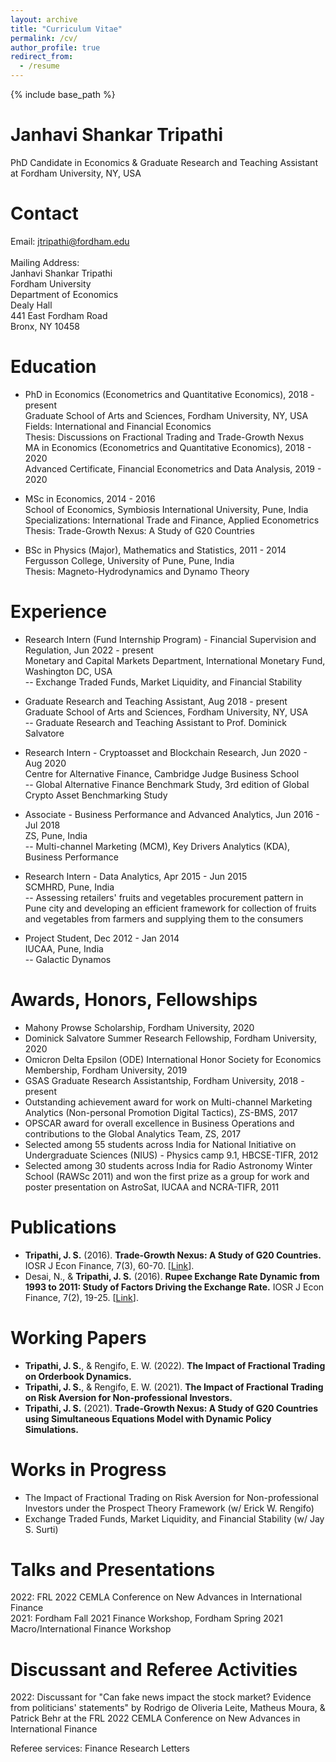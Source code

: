 ```yaml
---
layout: archive
title: "Curriculum Vitae"
permalink: /cv/
author_profile: true
redirect_from:
  - /resume
---
```

{% include base_path %}

Janhavi Shankar Tripathi
======
PhD Candidate in Economics & Graduate Research and Teaching Assistant at Fordham University, NY, USA

Contact
======
Email: jtripathi@fordham.edu <br> <br>
Mailing Address: <br>
Janhavi Shankar Tripathi <br>
Fordham University <br>
Department of Economics <br>
Dealy Hall <br>
441 East Fordham Road <br>
Bronx, NY 10458 <br>

Education
======
* PhD in Economics (Econometrics and Quantitative Economics), 2018 - present <br>
  Graduate School of Arts and Sciences, Fordham University, NY, USA <br>
  Fields: International and Financial Economics <br>
  Thesis: Discussions on Fractional Trading and Trade-Growth Nexus <br>
  MA in Economics (Econometrics and Quantitative Economics), 2018 - 2020 <br>
  Advanced Certificate, Financial Econometrics and Data Analysis, 2019 - 2020
    
* MSc in Economics, 2014 - 2016 <br>
  School of Economics, Symbiosis International University, Pune, India <br>
  Specializations: International Trade and Finance, Applied Econometrics <br>
  Thesis: Trade-Growth Nexus: A Study of G20 Countries
  
* BSc in Physics (Major), Mathematics and Statistics, 2011 - 2014 <br>
  Fergusson College, University of Pune, Pune, India <br>
  Thesis: Magneto-Hydrodynamics and Dynamo Theory

Experience
======
* Research Intern (Fund Internship Program) - Financial Supervision and Regulation, Jun 2022 - present <br>
  Monetary and Capital Markets Department, International Monetary Fund, Washington DC, USA <br>
-- Exchange Traded Funds, Market Liquidity, and Financial Stability

* Graduate Research and Teaching Assistant, Aug 2018 - present <br>
  Graduate School of Arts and Sciences, Fordham University, NY, USA <br>
-- Graduate Research and Teaching Assistant to Prof. Dominick Salvatore  
  
* Research Intern - Cryptoasset and Blockchain Research, Jun 2020 - Aug 2020 <br>
  Centre for Alternative Finance, Cambridge Judge Business School <br>
-- Global Alternative Finance Benchmark Study, 3rd edition of Global Crypto Asset Benchmarking Study

* Associate - Business Performance and Advanced Analytics, Jun 2016 - Jul 2018 <br>
  ZS, Pune, India <br>
-- Multi-channel Marketing (MCM), Key Drivers Analytics (KDA), Business Performance
 
* Research Intern - Data Analytics, Apr 2015 - Jun 2015 <br>
  SCMHRD, Pune, India <br>
-- Assessing retailers' fruits and vegetables procurement pattern in Pune city and developing an efficient framework for collection of fruits and vegetables from farmers and supplying them to the consumers
 
* Project Student, Dec 2012 - Jan 2014 <br>
   IUCAA, Pune, India <br>
-- Galactic Dynamos

Awards, Honors, Fellowships
======
* Mahony Prowse Scholarship, Fordham University, 2020 <br>
* Dominick Salvatore Summer Research Fellowship, Fordham University, 2020 <br>
* Omicron Delta Epsilon (ODE) International Honor Society for Economics Membership, Fordham University, 2019 <br>
* GSAS Graduate Research Assistantship, Fordham University, 2018 - present <br>
* Outstanding achievement award for work on Multi-channel Marketing Analytics (Non-personal Promotion Digital Tactics), ZS-BMS, 2017 <br>
* OPSCAR award for overall excellence in Business Operations and contributions to the Global Analytics Team, ZS, 2017 <br>
* Selected among 55 students across India for National Initiative on Undergraduate Sciences (NIUS) - Physics camp 9.1, HBCSE-TIFR, 2012 <br>
* Selected among 30 students across India for Radio Astronomy Winter School (RAWSc 2011) and won the first prize as a group for work and poster presentation on AstroSat, IUCAA and NCRA-TIFR, 2011 <br>

Publications
======
- **Tripathi, J. S.** (2016). **Trade-Growth Nexus: A Study of G20 Countries.** IOSR J Econ Finance, 7(3), 60-70.  [[Link](http://www.iosrjournals.org/iosr-jef/papers/Vol7-Issue3/Version-2/G0703026070.pdf)]. <br>
- Desai, N., & **Tripathi, J. S.** (2016). **Rupee Exchange Rate Dynamic from 1993 to 2011: Study of Factors Driving the Exchange Rate.** IOSR J Econ Finance, 7(2), 19-25.  [[Link](http://www.iosrjournals.org/iosr-jef/papers/Vol7-Issue2/Version-2/C0702021925.pdf)].

Working Papers
======
- **Tripathi, J. S.**, & Rengifo, E. W. (2022). **The Impact of Fractional Trading on Orderbook Dynamics.** <br>
- **Tripathi, J. S.**, & Rengifo, E. W. (2021). **The Impact of Fractional Trading on Risk Aversion for Non-professional Investors.** <br>
- **Tripathi, J. S.** (2021). **Trade-Growth Nexus: A Study of G20 Countries using Simultaneous Equations Model with Dynamic Policy Simulations.**

Works in Progress
======
- The Impact of Fractional Trading on Risk Aversion for Non-professional Investors under the Prospect Theory Framework (w/ Erick W. Rengifo) <br>
- Exchange Traded Funds, Market Liquidity, and Financial Stability (w/ Jay S. Surti)

Talks and Presentations
======
2022: FRL 2022 CEMLA Conference on New Advances in International Finance <br>
2021: Fordham Fall 2021 Finance Workshop, Fordham Spring 2021 Macro/International Finance Workshop

Discussant and Referee Activities
======
2022: Discussant for "Can fake news impact the stock market? Evidence from politicians' statements" by Rodrigo de Oliveria Leite, Matheus Moura, & Patrick Behr at the FRL 2022 CEMLA Conference on New Advances in International Finance <br>

Referee services: Finance Research Letters



<!-- Publications
======
- **Tripathi, J. S.** (2016). **Trade-Growth Nexus: A Study of G20 Countries.** IOSR J Econ Finance, 7(3), 60-70.
- Desai, N., and **Tripathi, J. S.** (2016). **Rupee Exchange Rate Dynamic from 1993 to 2011: Study of Factors Driving the Exchange Rate.** IOSR J Econ Finance, 7(2), 19-25.

Selected Academic Projects
======
- The Impact of Fractional Trading on Risk Aversion for Non-professional Investors, 2021
- Trade-Growth Nexus: A Study of G20 Countries using Simultaneous Equations Model with Dynamic Policy Simulations, 2021
- Predicting COVID-19 Cases Using Google Community Mobility Report, 2020
- Trade-Growth Nexus: A Study of G20 Countries (MSc Thesis), 2016
- Performance Analysis and Estimation of Production Function for Indian Automobile Sector, 2015
- Magneto-Hydrodynamics and Dynamo Theory (BSc Thesis), 2014

Talks and Presentations
======
- Fordham Fall 2021 Finance Workshop, The Impact of Fractional Trading on Risk Aversion for Non-professional Investors
- Fordham Spring 2021 Macro/International Finance Workshop, The Impact of Fractional Trading on Risk Aversion for Non-professional Investors -->


<!-- 
* Summer 2015: Research Assistant
  * Github University
  * Duties included: Tagging issues
  * Supervisor: Professor Git

* December 2011 - January 2011 : RAWSC Scholar
  * IUCAA, Pune
  * Radio Astronomy Winter School -->

<!--
Skills
======
* Skill 1
* Skill 2
  * Sub-skill 2.1
  * Sub-skill 2.2
  * Sub-skill 2.3
* Skill 3

Publications
======
  <ul>{% for post in site.publications %}
    {% include archive-single-cv.html %}
  {% endfor %}</ul>
  
Talks
======
  <ul>{% for post in site.talks %}
    {% include archive-single-talk-cv.html %}
  {% endfor %}</ul>
  
Teaching
======
  <ul>{% for post in site.teaching %}
    {% include archive-single-cv.html %}
  {% endfor %}</ul>
  
Service and leadership
======
* Currently signed in to 43 different slack teams -->
